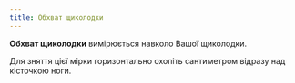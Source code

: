```yaml
---
title: Обхват щиколодки
---
```


**Обхват щиколодки** вимірюється навколо Вашої щиколодки.

Для зняття цієї мірки горизонтально охопіть сантиметром відразу над кісточкою ноги.
<MeasieImage />

